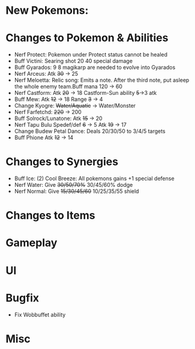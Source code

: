 # New Pokemons:

# Changes to Pokemon & Abilities

 - Nerf Protect: Pokemon under Protect status cannot be healed
 - Buff Victini: Searing shot 20 40 special damage
 - Buff Gyarados: 9 8 magikarp are needed to evolve into Gyarados
 - Nerf Arceus: Atk ~~30~~ -> 25
 - Nerf Meloetta: Relic song: Emits a note. After the third note, put asleep the whole enemy team.Buff mana 120 -> 60
 - Nerf Castform: Atk ~~20~~ -> 18 Castform-Sun ability ~~5~~->3 atk
 - Buff Mew: Atk ~~12~~ -> 18 Range ~~3~~ -> 4
 - Change Kyogre: ~~Water/Aquatic~~ -> Water/Monster
 - Nerf Farfetchd: ~~220~~ -> 200
 - Buff Solrock/Lunatone: Atk ~~15~~ -> 20
 - Nerf Tapu Bulu Spedef/def ~~6~~ -> 5 Atk ~~19~~ -> 17
 - Change Budew Petal Dance: Deals 20/30/50 to 3/4/5 targets
 - Buff Phione Atk ~~12~~ -> 14
 
# Changes to Synergies

 - Buff Ice: (2) Cool Breeze: All pokemons gains +1 special defense 
 - Nerf Water: Give ~~30/50/70%~~ 30/45/60% dodge
 - Nerf Normal: Give ~~15/30/45/60~~ 10/25/35/55 shield

# Changes to Items

# Gameplay

# UI

# Bugfix

 - Fix Wobbuffet ability

# Misc

